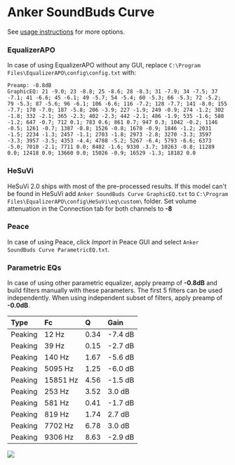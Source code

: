 # Anker SoundBuds Curve
See [usage instructions](https://github.com/jaakkopasanen/AutoEq#usage) for more options.

### EqualizerAPO
In case of using EqualizerAPO without any GUI, replace `C:\Program Files\EqualizerAPO\config\config.txt`
with:
```
Preamp: -0.8dB
GraphicEQ: 21 -9.0; 23 -8.8; 25 -8.6; 28 -8.3; 31 -7.9; 34 -7.5; 37 -7.1; 41 -6.6; 45 -6.1; 49 -5.7; 54 -5.4; 60 -5.3; 66 -5.3; 72 -5.2; 79 -5.3; 87 -5.6; 96 -6.1; 106 -6.6; 116 -7.2; 128 -7.7; 141 -8.0; 155 -7.7; 170 -7.0; 187 -5.8; 206 -3.9; 227 -1.9; 249 -0.9; 274 -1.2; 302 -1.8; 332 -2.1; 365 -2.3; 402 -2.3; 442 -2.1; 486 -1.9; 535 -1.6; 588 -1.2; 647 -0.7; 712 0.1; 783 0.6; 861 0.7; 947 0.3; 1042 -0.2; 1146 -0.5; 1261 -0.7; 1387 -0.8; 1526 -0.8; 1678 -0.9; 1846 -1.2; 2031 -1.5; 2234 -1.3; 2457 -1.1; 2703 -1.8; 2973 -2.8; 3270 -3.3; 3597 -3.3; 3957 -3.5; 4353 -4.4; 4788 -5.2; 5267 -6.4; 5793 -6.6; 6373 -5.0; 7010 -2.1; 7711 0.0; 8482 -1.6; 9330 -3.7; 10263 -0.8; 11289 0.0; 12418 0.0; 13660 0.0; 15026 -0.9; 16529 -1.3; 18182 0.0
```

### HeSuVi
HeSuVi 2.0 ships with most of the pre-processed results. If this model can't be found in HeSuVi add
`Anker SoundBuds Curve GraphicEQ.txt` to `C:\Program Files\EqualizerAPO\config\HeSuVi\eq\custom\` folder.
Set volume attenuation in the Connection tab for both channels to **-8**

### Peace
In case of using Peace, click *Import* in Peace GUI and select `Anker SoundBuds Curve ParametricEQ.txt`.

### Parametric EQs
In case of using other parametric equalizer, apply preamp of **-0.8dB** and build filters manually
with these parameters. The first 5 filters can be used independently.
When using independent subset of filters, apply preamp of **-0.0dB**.

| Type    | Fc       |    Q | Gain    |
|:--------|:---------|:-----|:--------|
| Peaking | 12 Hz    | 0.34 | -7.4 dB |
| Peaking | 39 Hz    | 0.15 | -2.7 dB |
| Peaking | 140 Hz   | 1.67 | -5.6 dB |
| Peaking | 5095 Hz  | 1.25 | -6.0 dB |
| Peaking | 15851 Hz | 4.56 | -1.5 dB |
| Peaking | 253 Hz   | 3.52 | 3.0 dB  |
| Peaking | 581 Hz   | 0.41 | -1.7 dB |
| Peaking | 819 Hz   | 1.74 | 2.7 dB  |
| Peaking | 7702 Hz  | 6.78 | 3.0 dB  |
| Peaking | 9306 Hz  | 8.63 | -2.9 dB |

![](https://raw.githubusercontent.com/jaakkopasanen/AutoEq/master/results/rtings/avg/Anker%20SoundBuds%20Curve/Anker%20SoundBuds%20Curve.png)